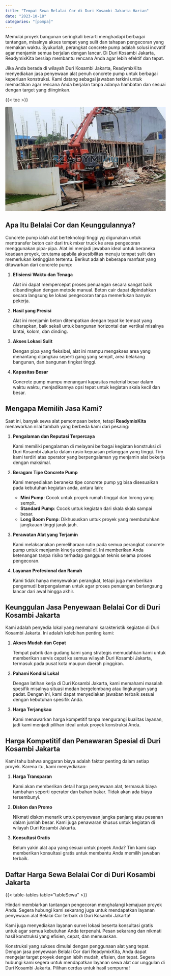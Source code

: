 ```yaml
---
title: "Tempat Sewa Belalai Cor di Duri Kosambi Jakarta Harian"
date: "2023-10-18"
categories: "[pompa]"
---
```


Memulai proyek bangunan seringkali berarti menghadapi berbagai tantangan, misalnya akses tempat yang sulit dan tahapan pengecoran yang memakan waktu. Syukurlah, perangkat concrete pump adalah solusi inovatif agar menjamin semua berjalan dengan lancar. Di Duri Kosambi Jakarta, ReadymixKita bersiap membantu rencana Anda agar lebih efektif dan tepat.

Jika Anda berada di wilayah Duri Kosambi Jakarta, ReadymixKita menyediakan jasa penyewaan alat penuh concrete pump untuk berbagai keperluan konstruksi. Kami datang sebagai jawaban terkini untuk memastikan agar rencana Anda berjalan tanpa adanya hambatan dan sesuai dengan target yang diinginkan.

{{< toc >}}

![Tempat Sewa Belalai Cor di Duri Kosambi Jakarta Harian](/images/pompa/sewa-pompa-15.jpg)

## Apa Itu Belalai Cor dan Keunggulannya?

Concrete pump ialah alat berteknologi tinggi yg digunakan untuk mentransfer beton cair dari truk mixer truck ke area pengecoran menggunakan pipa-pipa. Alat ini menjadi jawaban ideal untuk beraneka keadaan proyek, terutama apabila aksesibilitas menuju tempat sulit dan memerlukan ketinggian tertentu. Berikut adalah beberapa manfaat yang ditawarkan dari concrete pump:

1. **Efisiensi Waktu dan Tenaga**

   Alat ini dapat mempercepat proses penuangan secara sangat baik dibandingkan dengan metode manual. Beton cair dapat dipindahkan secara langsung ke lokasi pengecoran tanpa memerlukan banyak pekerja.

2. **Hasil yang Presisi**

   Alat ini menjamin beton ditempatkan dengan tepat ke tempat yang diharapkan, baik sekali untuk bangunan horizontal dan vertikal misalnya lantai, kolom, dan dinding.

3. **Akses Lokasi Sulit**

   Dengan pipa yang fleksibel, alat ini mampu mengakses area yang menantang dijangkau seperti gang yang sempit, area belakang bangunan, dan bangunan tingkat tinggi.

4. **Kapasitas Besar**

   Concrete pump mampu menangani kapasitas material besar dalam waktu waktu, menjadikannya opsi tepat untuk kegiatan skala kecil dan besar.

## Mengapa Memilih Jasa Kami?

Saat ini, banyak sewa alat pemompaan beton, tetapi **ReadymixKita** menawarkan nilai tambah yang berbeda kami dari pesaing:

1. **Pengalaman dan Reputasi Terpercaya**

   Kami memiliki pengalaman di melayani berbagai kegiatan konstruksi di Duri Kosambi Jakarta dalam rasio kepuasan pelanggan yang tinggi. Tim kami terdiri atas operator yang berpengalaman yg menjamin alat bekerja dengan maksimal.

2. **Beragam Tipe Concrete Pump**

   Kami menyediakan beraneka tipe concrete pump yg bisa disesuaikan pada kebutuhan kegiatan anda, antara lain:
   - **Mini Pump**: Cocok untuk proyek rumah tinggal dan lorong yang sempit.
   - **Standard Pump**: Cocok untuk kegiatan dari skala skala sampai besar.
   - **Long Boom Pump**: Dikhususkan untuk proyek yang membutuhkan jangkauan tinggi jarak jauh.

3. **Perawatan Alat yang Terjamin**

   Kami melaksanakan pemeliharaan rutin pada semua perangkat concrete pump untuk menjamin kinerja optimal di. Ini memberikan Anda ketenangan tanpa risiko terhadap gangguan teknis selama proses pengecoran.

4. **Layanan Profesional dan Ramah**

   Kami tidak hanya menyewakan perangkat, tetapi juga memberikan pengemudi berpengalaman untuk agar proses penuangan berlangsung lancar dari awal hingga akhir.

## Keunggulan Jasa Penyewaan Belalai Cor di Duri Kosambi Jakarta

Kami adalah penyedia lokal yang memahami karakteristik kegiatan di Duri Kosambi Jakarta. Ini adalah kelebihan penting kami:

1. **Akses Mudah dan Cepat**

   Tempat pabrik dan gudang kami yang strategis memudahkan kami untuk memberikan servis cepat ke semua wilayah Duri Kosambi Jakarta, termasuk pada pusat kota maupun daerah pinggiran.

2. **Pahami Kondisi Lokal**

   Dengan latihan kerja di Duri Kosambi Jakarta, kami memahami masalah spesifik misalnya situasi medan bergelombang atau lingkungan yang padat. Dengan ini, kami dapat menyediakan jawaban terbaik sesuai dengan kebutuhan spesifik Anda.

3. **Harga Terjangkau**

   Kami menawarkan harga kompetitif tanpa mengurangi kualitas layanan, jadi kami menjadi pilihan ideal untuk proyek konstruksi Anda.

## Harga Kompetitif dan Penawaran Spesial di Duri Kosambi Jakarta

Kami tahu bahwa anggaran biaya adalah faktor penting dalam setiap proyek. Karena itu, kami menyediakan:

1. **Harga Transparan**

   Kami akan memberikan detail harga penyewaan alat, termasuk biaya tambahan seperti operator dan bahan bakar. Tidak akan ada biaya tersembunyi.

2. **Diskon dan Promo**

   Nikmati diskon menarik untuk penyewaan jangka panjang atau pesanan dalam jumlah besar. Kami juga penawaran khusus untuk kegiatan di wilayah Duri Kosambi Jakarta.

3. **Konsultasi Gratis**

   Belum yakin alat apa yang sesuai untuk proyek Anda? Tim kami siap memberikan konsultasi gratis untuk membantu Anda memilih jawaban terbaik.

## Daftar Harga Sewa Belalai Cor di Duri Kosambi Jakarta

{{< table-tables table="tableSewa" >}}

Hindari membiarkan tantangan pengecoran menghalangi kemajuan proyek Anda. Segera hubungi kami sekarang juga untuk mendapatkan layanan penyewaan alat Belalai Cor terbaik di Duri Kosambi Jakarta!

Kami juga menyediakan layanan survei lokasi beserta konsultasi gratis untuk agar semua kebutuhan Anda terpenuhi. Pesan sekarang dan nikmati hasil konstruksi yang efisien, cepat, dan memuaskan.

Konstruksi yang sukses dimulai dengan penggunaan alat yang tepat. Dengan jasa penyewaan Belalai Cor dari ReadymixKita, Anda dapat mengejar target proyek dengan lebih mudah, efisien, dan tepat. Segera hubungi kami segera untuk mendapatkan layanan sewa alat cor unggulan di Duri Kosambi Jakarta. Pilihan cerdas untuk hasil sempurna!